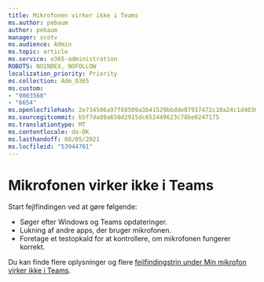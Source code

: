 ```yaml
---
title: Mikrofonen virker ikke i Teams
ms.author: pebaum
author: pebaum
manager: scotv
ms.audience: Admin
ms.topic: article
ms.service: o365-administration
ROBOTS: NOINDEX, NOFOLLOW
localization_priority: Priority
ms.collection: Adm_O365
ms.custom:
- "9003568"
- "6654"
ms.openlocfilehash: 2e734506a97f68509a3b41529bbdde07917472c10a24c1d40305fdad7feff41a
ms.sourcegitcommit: b5f7da89a650d2915dc652449623c78be6247175
ms.translationtype: MT
ms.contentlocale: da-DK
ms.lasthandoff: 08/05/2021
ms.locfileid: "53944701"
---
```

# <a name="microphone-isnt-working-in-teams"></a>Mikrofonen virker ikke i Teams

Start fejlfindingen ved at gøre følgende:

- Søger efter Windows og Teams opdateringer.
- Lukning af andre apps, der bruger mikrofonen.
- Foretage et testopkald for at kontrollere, om mikrofonen fungerer korrekt.

Du kan finde flere oplysninger og flere [fejlfindingstrin under Min mikrofon virker ikke i Teams](https://support.microsoft.com/office/666d1123-9dd0-4a31-ad2e-a758b204f33a).
